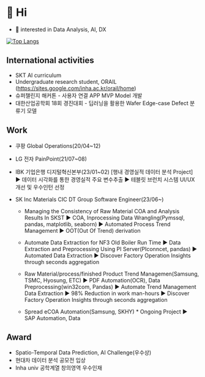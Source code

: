 # 👋 Hi
- 👀 interested in Data Analysis, AI, DX

<!---
keemsub/keemsub is a ✨ special ✨ repository because its `README.md` (this file) appears on your GitHub profile.
You can click the Preview link to take a look at your changes.
--->

[![Top Langs](https://github-readme-stats.vercel.app/api/top-langs/?username=keemsub&layout=compact)](https://github.com/keemsub/github-readme-stats)

## International activities
- SKT AI curriculum
- Undergraduate research student, ORAIL (https://sites.google.com/inha.ac.kr/orail/home)
- 슈퍼챌린지 해커톤 - 사용자 연결 APP MVP Model 개발
- 대한산업공학회 18회 경진대회 - 딥러닝을 활용한 Wafer Edge-case Defect 분류기 모델

## Work
- 쿠팡 Global Operations(20/04~12)
- LG 전자 PainPoint(21/07~08)
  
- IBK 기업은행 디지털혁신본부(23/01~02)
  [행내 경영실적 데이터 분석 Project]
  ▶ 데이터 시각화를 통한 경영실적 주요 변수추출
  ▶ 테블릿 브런치 시스템 UI/UX 개선 및 우수인턴 선정
  
- SK Inc Materials CIC DT Group Software Engineer(23/06~)
  - Managing the Consistency of Raw Material COA and Analysis Results In SKST
  ▶ COA, Inprocessing Data Wrangling(Pymssql, pandas, matplotlib, seaborn)
  ▶ Automated Process Trend Management
  ▶ OOT(Out Of Trend) derivation
  
  - Automate Data Extraction for NF3 Old Boiler Run Time
  ▶ Data Extraction and Preprocessing Using PI Server(PIconncet, pandas)
  ▶ Automated Data Extraction
  ▶ Discover Factory Operation Insights through seconds aggregation
  
  - Raw Material/process/finished Product Trend Managemen(Samsung, TSMC, Hyosung, ETC)
  ▶ PDF Automation(OCR), Data Preprocessing(win32com, Pandas)
  ▶ Automate Trend Management Data Extraction
  ▶ 98% Reduction in work man-hours
  ▶ Discover Factory Operation Insights through seconds aggregation
  
  - Spread eCOA Automation(Samsung, SKHY) * Ongoing Project
  ▶ SAP Automation, Data

## Award
- Spatio-Temporal Data Prediction, AI Challenge(우수상)
- 현대차 데이터 분석 공모전 입상
- Inha univ 공학계열 창의영역 우수인재


